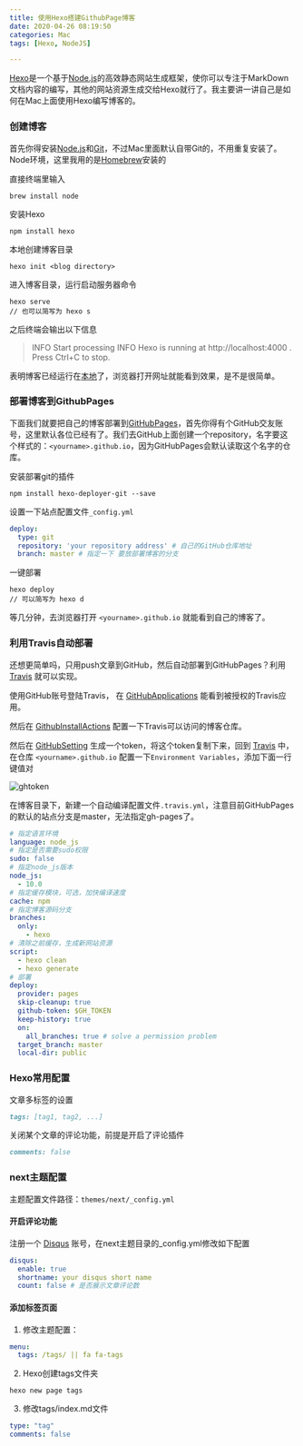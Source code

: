 ```yaml
---
title: 使用Hexo搭建GithubPage博客
date: 2020-04-26 08:19:50
categories: Mac
tags: [Hexo, NodeJS]

---
```


[Hexo](https://hexo.io/zh-cn/)是一个基于[Node.js](https://nodejs.org/)的高效静态网站生成框架，使你可以专注于MarkDown文档内容的编写，其他的网站资源生成交给Hexo就行了。我主要讲一讲自己是如何在Mac上面使用Hexo编写博客的。
<!-- more -->

### 创建博客

首先你得安装[Node.js](https://nodejs.org/)和[Git](https://git-scm.com/)，不过Mac里面默认自带Git的，不用重复安装了。Node环境，这里我用的是[Homebrew](https://brew.sh/index_zh-cn)安装的

直接终端里输入

```shell
brew install node
```

安装Hexo

```shell
npm install hexo
```

本地创建博客目录

```shell
hexo init <blog directory>
```

进入博客目录，运行启动服务器命令

```shell
hexo serve
// 也可以简写为 hexo s
```

之后终端会输出以下信息

>  INFO  Start processing
>  INFO  Hexo is running at http://localhost:4000 . Press Ctrl+C to stop.

表明博客已经运行在[本地](http://localhost:4000)了，浏览器打开网址就能看到效果，是不是很简单。

### 部署博客到GithubPages

下面我们就要把自己的博客部署到[GitHubPages](https://github.com)，首先你得有个GitHub交友账号，这里默认各位已经有了。我们去GitHub上面创建一个repository，名字要这个样式的：`<yourname>.github.io`，因为GitHubPages会默认读取这个名字的仓库。

安装部署git的插件

```shell
npm install hexo-deployer-git --save
```

设置一下站点配置文件`_config.yml`

```yaml
deploy:
  type: git
  repository: 'your repository address' # 自己的GitHub仓库地址
  branch: master # 指定一下 要放部署博客的分支
```

一键部署

```shell
hexo deploy
// 可以简写为 hexo d
```

等几分钟，去浏览器打开 `<yourname>.github.io` 就能看到自己的博客了。



### 利用Travis自动部署

还想更简单吗，只用push文章到GitHub，然后自动部署到GitHubPages？利用 [Travis](https://travis-ci.org/) 就可以实现。

使用GitHub账号登陆Travis， 在 [GitHubApplications](https://github.com/settings/applications) 能看到被授权的Travis应用。

然后在 [GithubInstallActions](https://github.com/settings/installations) 配置一下Travis可以访问的博客仓库。

然后在 [GitHubSetting](https://github.com/settings/tokens) 生成一个token，将这个token复制下来，回到 [Travis](https://travis-ci.com/getting_started) 中，在仓库 `<yourname>.github.io` 配置一下`Environment Variables`，添加下面一行键值对

![ghtoken](https://snowyblog.oss-cn-shenzhen.aliyuncs.com/Travis_GH_TOKEN.png)

在博客目录下，新建一个自动编译配置文件`.travis.yml`，注意目前GitHubPages的默认的站点分支是master，无法指定gh-pages了。

```yaml
# 指定语言环境
language: node_js
# 指定是否需要sudo权限
sudo: false
# 指定node_js版本
node_js:
  - 10.0
# 指定缓存模块，可选，加快编译速度
cache: npm
# 指定博客源码分支
branches:
  only:
    - hexo
# 清除之前缓存，生成新网站资源
script:
  - hexo clean
  - hexo generate
# 部署
deploy:
  provider: pages
  skip-cleanup: true
  github-token: $GH_TOKEN
  keep-history: true
  on:
    all_branches: true # solve a permission problem
  target_branch: master
  local-dir: public
```

### Hexo常用配置

文章多标签的设置
```markdown
tags: [tag1, tag2, ...]
```
关闭某个文章的评论功能，前提是开启了评论插件

```markdown
comments: false
```

### next主题配置

主题配置文件路径：`themes/next/_config.yml`

#### 开启评论功能

注册一个 [Disqus](https://disqus.com/) 账号，在next主题目录的_config.yml修改如下配置
```yaml
disqus:
  enable: true
  shortname: your disqus short name
  count: false # 是否展示文章评论数
```

#### 添加标签页面
1. 修改主题配置：

```yaml
menu:
  tags: /tags/ || fa fa-tags
```

2. Hexo创建tags文件夹

```shell
hexo new page tags
```
3. 修改tags/index.md文件

```yaml
type: "tag"
comments: false
```
